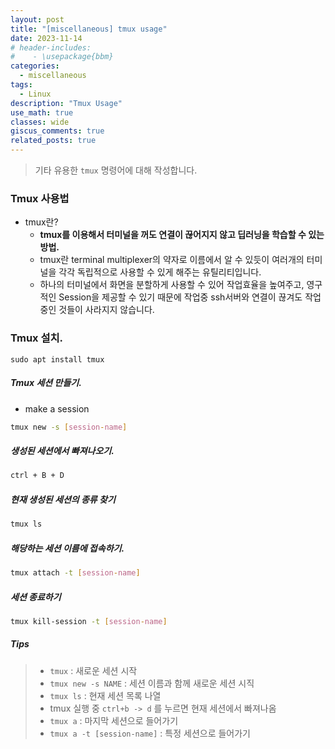 ```yaml
---
layout: post
title: "[miscellaneous] tmux usage"
date: 2023-11-14
# header-includes:
#    - \usepackage{bbm}
categories:
  - miscellaneous
tags:
  - Linux
description: "Tmux Usage"
use_math: true
classes: wide
giscus_comments: true
related_posts: true
---
```


> 기타 유용한 `tmux` 명령어에 대해 작성합니다.

### Tmux 사용법

- tmux란?
  - **tmux를 이용해서 터미널을 꺼도 연결이 끊어지지 않고 딥러닝을 학습할 수 있는 방법.**
  - tmux란 terminal multiplexer의 약자로 이름에서 알 수 있듯이 여러개의 터미널을 각각 독립적으로 사용할 수 있게 해주는 유틸리티입니다.
  - 하나의 터미널에서 화면을 분할하게 사용할 수 있어 작업효율을 높여주고, 영구적인 Session을 제공할 수 있기 때문에 작업중 ssh서버와 연결이 끊겨도 작업중인 것들이 사라지지 않습니다.

### Tmux 설치.

```
sudo apt install tmux
```

##### Tmux 세션 만들기.

- make a session

```bash
tmux new -s [session-name]
```

##### 생성된 세션에서 빠져나오기.

```bash
ctrl + B + D
```

##### 현재 생성된 세션의 종류 찾기

```bash
tmux ls
```

##### 해당하는 세션 이름에 접속하기.

```bash
tmux attach -t [session-name]
```

##### 세션 종료하기

```bash
tmux kill-session -t [session-name]
```

##### Tips

> - `tmux` : 새로운 세션 시작
> - `tmux new -s NAME` : 세션 이름과 함께 새로운 세션 시직
> - `tmux ls` : 현재 세션 목록 나열
> - tmux 실행 중 `ctrl+b -> d` 를 누르면 현재 세션에서 빠져나옴
> - `tmux a` : 마지막 세션으로 들어가기
> - `tmux a -t [session-name]` : 특정 세션으로 들어가기
